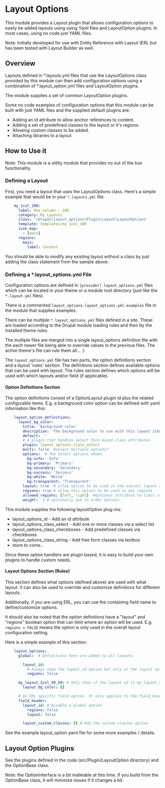 # Layout Options

This module provides a Layout plugin that allows configuration options to
easily be added layouts using using Yaml files and LayoutOption plugins. In
most cases, using no code just YAML files.

Note: Initially developed for use with Entity Reference with Layout (ERL but has been tested with Layout Builder as well.

## Overview

Layouts defined in *.layouts.yml files that use the LayoutOptions class
provided by this module can then add configuration options using a combination
of *.layout_option.yml files and LayoutOption plugins.

The module supplies a set of common LayoutOption plugins.

Some no code examples of configuration options that this module can be built
with just YAML files and the supplied default plugins are:

* Adding an id attribute to allow anchor references to content.
* Adding a set of predefined classes to the layout or it's regions.
* Allowing custom classes to be added.
* Attaching libraries to a layout

## How to Use it

Note: This module is a utility module that provides no out of the box functionality.

### Defining a Layout

First, you need a layout that uses the LayoutOptions class. Here's a simple
example that would be in your `*.layouts.yml` file:

```yaml
    my_1col_100:
      label: One column - 100
      category: My Layouts
      class: '\Drupal\layout_options\Plugin\Layout\LayoutOptions'
      template: templates/my_1col_100
      icon_map:
        - [main]
      regions:
        main:
          label: Content
```

You should be able to modify any existing layout without a class by just
adding the class statement from the sample above.

### Defining a *.layout_options.yml File

Configuration options are defined in `[provider].layout_options.yml` files which
can be located in your theme or a module root directory (just like the
`*.layout.yml` files).

There is a commented `layout_options.layout_options.yml.examples` file in the
module that supplies examples.

There can be multiple `*.layout_options.yml` files defined in a site. These are
loaded according to the Drupal module loading rules and then by the installed
theme rules.

The multiple files are merged into a single layout_options definition file
with the each newer file being able to override values in the previous files.
The active theme's file can rule them all... :)

The `layout_options.yml` file has two parts, the option definitions section and
a layout 'rules' section. The definitions section defines available options
that can be used with layout. The rules section defines which options will be
used with which layouts and/or field (if applicable).

#### Option Definitions Section

The option definitions consist of a OptionLayout plugin id plus the related
configurable items. E.g. a background color option can be defined with yaml
information like this:

```yaml
    layout_option_definitions:
      layout_bg_color:
        title: 'Background color'
        description: 'The background color to use with this layout item.'
        default: ''
        # A plugin that handles select form based class attributes.
        plugin: layout_options_class_select
        multi: false  #select multiple options?
        options:  # The select options shown
          bg-info: 'Info'
          bg-primary: 'Primary'
          bg-secondary: 'Secondary'
          bg-success: 'Success'
          bg-white: 'White'
          bg-transparent: 'Transparent'
        layout: true  # allow option to be used in the overall layout container
        regions: true # allow this option to be used in any regions
        allowed_regions: [left, right]  #optional attribute to limit regions
        weight:  1 # optionally use to order options
```

This module supplies the following layoutOption plug-ins:

* layout_options_id - Add an id attribute
* layout_options_class_select - Add one or more classes via a select list
* layout_options_class_checkboxes - Add predefined classes via checkboxes
* layout_options_class_string - Add free form classes via textbox
* more to come..

Since these option handlers are plugin based, it is easy to build your own
plugins to handle custom needs.

#### Layout Options Section (Rules)

This section defines what options (defined above) are used with what layout.
It can also be used to override and customize definitions for different layouts.

Additionally, if you are using ERL, you can use the containing field name to
define/customize options.

It should also be noted that the option definitions have a "layout" and
"regions" boolean option that can limit where an option will be used. E.g.
`regions = FALSE` means the option is only used in the overall layout
configuration setting.

Here is a simple example of this section:

```yaml
    layout_options:
      global:  # Definitions here are added to all layouts.

        layout_id:
          # Always show the layout_id option but only on the layout settings.
          regions: false

      my_layout_2col_50_50: # Only show if the layout id is my_layout_2col_50_50
        layout_bg_color: {}

      # An ERL specific field option. It only applies to the field_header field.
      field_header:
        layout_id: # Disable a global option
          regions: false
          layout: false

        layout_custom_classes: {} # Add the custom classes option
```

See the example layout_option yaml file for some more examples / details.

## Layout Option Plugins

See the plugins defined in the code (src/Plugin/LayoutOption directory) and
the OptionBase class.

Note: the OptionInterface is a bit malleable at this time. If you build from
the OptionBase class, it will minimize issues if it changes a bit.
